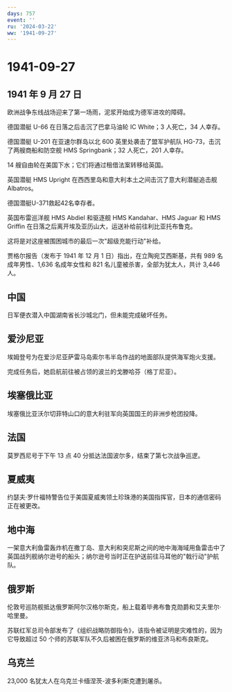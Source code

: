 ```yaml
---
days: 757
event: ''
ru: '2024-03-22'
ww: '1941-09-27'
---
```


# 1941-09-27

## 1941 年 9 月 27 日

欧洲战争东线战场迎来了第一场雨，泥浆开始成为德军进攻的障碍。

德国潜艇 U-66 在日落之后击沉了巴拿马油轮 IC White；3 人死亡，34 人幸存。

德国潜艇 U-201 在亚速尔群岛以北 600 英里处袭击了盟军护航队
HG-73，击沉了两艘商船和防空舰 HMS Springbank；32 人死亡，201 人幸存。

14 艘自由轮在美国下水；它们将通过租借法案转移给英国。

英国潜艇 HMS Upright 在西西里岛和意大利本土之间击沉了意大利潜艇追击舰
Albatros。

德国潜艇U-371救起42名幸存者。

英国布雷巡洋舰 HMS Abdiel 和驱逐舰 HMS Kandahar、HMS Jaguar 和 HMS
Griffin 在日落之后离开埃及亚历山大，运送补给前往利比亚托布鲁克。

这将是对这座被围困城市的最后一次"超级充能行动"补给。

贾格尔报告（发布于 1941 年 12 月 1 日）指出，在立陶宛艾西斯基，共有 989
名成年男性、1,636 名成年女性和 821 名儿童被杀害，全部为犹太人，共计
3,446 人。

## 中国

日军便衣潜入中国湖南省长沙城北门，但未能完成破坏任务。

## 爱沙尼亚

埃姆登号为在爱沙尼亚萨雷马岛索尔韦半岛作战的地面部队提供海军炮火支援。

完成任务后，她启航前往被占领的波兰的戈滕哈芬（格丁尼亚）。

## 埃塞俄比亚

埃塞俄比亚沃尔切菲特山口的意大利驻军向英国国王的非洲步枪团投降。

## 法国

莫罗西尼号于下午 13 点 40 分抵达法国波尔多，结束了第七次战争巡逻。

## 夏威夷

约瑟夫·罗什福特警告位于美国夏威夷领土珍珠港的美国指挥官，日本的通信密码正在被更改。

## 地中海

一架意大利鱼雷轰炸机在撒丁岛、意大利和突尼斯之间的地中海海域用鱼雷击中了英国战列舰纳尔逊号的船头；纳尔逊号当时正在护送前往马耳他的"戟行动"护航队。

## 俄罗斯

伦敦号巡防舰抵达俄罗斯阿尔汉格尔斯克，船上载着毕弗布鲁克勋爵和艾夫里尔·哈里曼。

苏联红军总司令部发布了《组织战略防御指令》，该指令被证明是灾难性的，因为它导致超过
50 个师的苏联军队不久后被困在俄罗斯的维亚济马和布良斯克。

## 乌克兰

23,000 名犹太人在乌克兰卡缅涅茨-波多利斯克遭到屠杀。